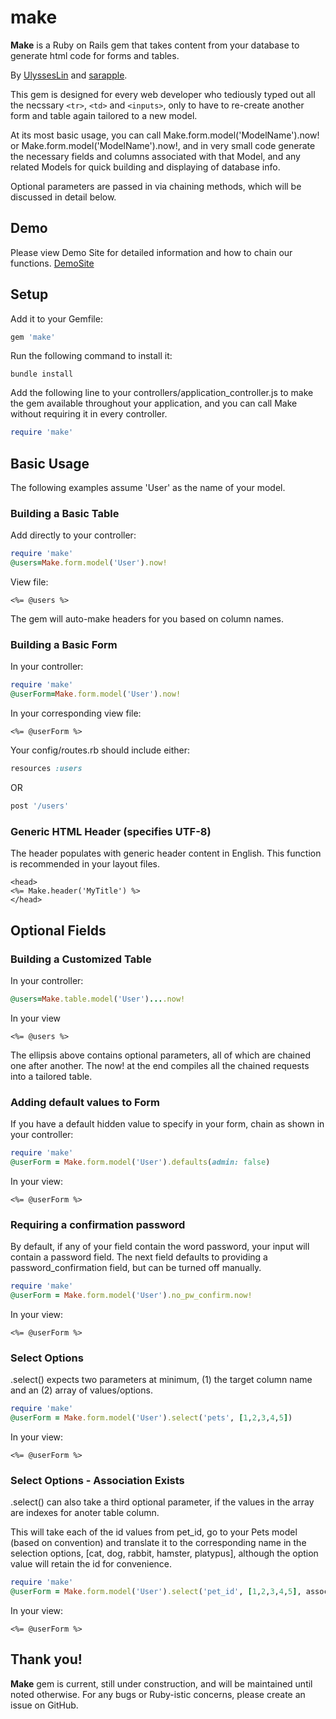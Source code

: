 # make

**Make** is a Ruby on Rails gem that takes content from your database to generate html code for forms and tables.

By [UlyssesLin](http://github.com/UlyssesLin) and [sarapple](http://github.com/sarapple).

This gem is designed for every web developer who tediously typed out all the necssary `<tr>`, `<td>` and `<inputs>`, only to have to re-create another form and table again tailored to a new model. 

At its most basic usage, you can call Make.form.model('ModelName').now! or Make.form.model('ModelName').now!, and in very small code generate the necessary fields and columns associated with that Model, and any related Models for quick building and displaying of database info. 

Optional parameters are passed in via chaining methods, which will be discussed in detail below.

## Demo

Please view Demo Site for detailed information and how to chain our functions.
[DemoSite](https://make-gem.herokuapp.com/)

## Setup

Add it to your Gemfile:

```rb
gem 'make'
```

Run the following command to install it:

```
bundle install
``` 

Add the following line to your controllers/application_controller.js to make the gem available throughout your application, and you can call Make without requiring it in every controller.

```rb
require 'make'
``` 
## Basic Usage

The following examples assume 'User' as the name of your model.

### Building a Basic Table

Add directly to your controller:
```rb
require 'make'
@users=Make.form.model('User').now!
```
View file:
```erb
<%= @users %>
```

The gem will auto-make headers for you based on column names.

### Building a Basic Form

In your controller:
```rb
require 'make'
@userForm=Make.form.model('User').now!
```
In your corresponding view file:
```erb
<%= @userForm %>
```

Your config/routes.rb should include either:
```rb
resources :users
```
OR
```rb
post '/users'
```

### Generic HTML Header (specifies UTF-8)

The header populates with generic header content in English. This function is recommended in your layout files.

```erb
<head>
<%= Make.header('MyTitle') %>
</head>
```

## Optional Fields

### Building a Customized Table

In your controller: 

```rb
@users=Make.table.model('User')....now!
```
In your view
```erb
<%= @users %>
```
The ellipsis above contains optional parameters, all of which are chained one after another. The now! at the end compiles all the chained requests into a tailored table.

### Adding default values to Form

If you have a default hidden value to specify in your form, chain as shown in your controller:

```rb
require 'make'
@userForm = Make.form.model('User').defaults(admin: false)
```
In your view:
```erb
<%= @userForm %>
```

### Requiring a confirmation password

By default, if any of your field contain the word password, your input will contain a password field.  The next field defaults to providing a password_confirmation field, but can be turned off manually.

```rb
require 'make'
@userForm = Make.form.model('User').no_pw_confirm.now!
```
In your view:
```erb
<%= @userForm %>
```

### Select Options

.select() expects two parameters at minimum, (1) the target column name and an (2) array of values/options.

```rb
require 'make'
@userForm = Make.form.model('User').select('pets', [1,2,3,4,5])
```
In your view:
```erb
<%= @userForm %>
```

### Select Options - Association Exists

.select() can also take a third optional parameter, if the values in the array are indexes for anoter table column.

This will take each of the id values from pet_id, go to your Pets model (based on convention) and translate it to the corresponding name in the selection options, [cat, dog, rabbit, hamster, platypus], although the option value will retain the id for convenience.

```rb
require 'make'
@userForm = Make.form.model('User').select('pet_id', [1,2,3,4,5], assoc=true)
```
In your view:
```erb
<%= @userForm %>
```

## Thank you!

**Make** gem is current, still under construction, and will be maintained until noted otherwise. For any bugs or Ruby-istic concerns, please create an issue on GitHub. 
